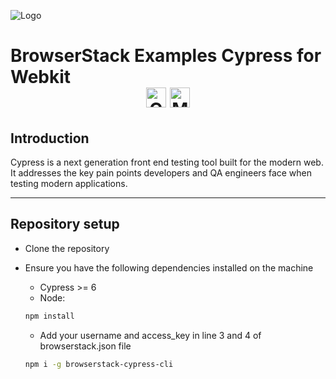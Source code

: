 ![Logo](https://www.browserstack.com/images/static/header-logo.jpg)

# BrowserStack Examples Cypress for Webkit <br> <center> <a href="https://www.cypress.io/"><img src="https://upload.wikimedia.org/wikipedia/commons/a/a4/Cypress.png" alt="Cypress" height="32" /></a> <a href="https://mochajs.org/"><img src="https://avatars.githubusercontent.com/u/8770005?s=400&v=4" alt="Mocha" height="32" /></a> </center>

## Introduction

Cypress is a next generation front end testing tool built for the modern web. It addresses the key pain points developers and QA engineers face when testing modern applications. 

---

## Repository setup

- Clone the repository

- Ensure you have the following dependencies installed on the machine
    - Cypress >= 6
    - Node:
    ```sh
    npm install
    ```
    - Add your username and access_key in line 3 and 4 of browserstack.json file
    ```sh
    npm i -g browserstack-cypress-cli
    ```
    

